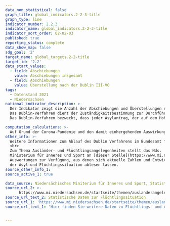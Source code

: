 ```yaml
---
data_non_statistical: false
graph_title: global_indicators.2-2-3-title
graph_type: line
indicator_number: 2.2.3
indicator_name: global_indicators.2-2-3-title
indicator_sort_order: 02-02-03
published: true
reporting_status: complete
data_show_map: false
sdg_goal: '2'
target_name: global_targets.2-2-title
target_id: '2.2'
data_start_values:
  - field: Abschiebungen
    value: Abschiebungen insgesamt
  - field: Abschiebungen
    value: Überstellung nach der Dublin III-VO
tags:
  - Datenstand 2021
  - Niedersachsen
national_indicator_description: >-
  Der Indikator zeigt die Anzahl der Abschiebungen und Überstellungen nach der Dublin III VO.<br>
  Das Dublin-Verfahren dient der Zuständigkeitsbestimmung zur Durchführung des Asylverfahrens in einem EU-Mitgliedstaat. Die Dublin III-VO legt Kriterien und Verfahren fest, die bei der Bestimmung des Mitgliedstaates, der für die Prüfung des gestellten Antrags auf internationalen Schutz zuständig ist, zur Anwendung kommen. Die Dublin III VO wird in allen EU-Mitgliedstaaten sowie Norwegen, Island, Liechtenstein und der Schweiz angewendet.
  Das Dublin-Verfahren bezweckt, dass jeder Asylantrag, der auf dem Hoheitsgebiet der Mitgliedstaaten gestellt wird, materiell-rechtlich nur durch einen Staat geprüft wird. Damit soll die Sekundärwanderung innerhalb Europas gesteuert bzw. begrenzt werden.

computation_calculations: >-
  Auf Grund der Corona-Pandemie und den damit einhergehenden Auswirkungen auf den nationalen und internationalen Reiseverkehr, besteht ein deutlicher Rückgang der Abschiebungszahlen. Überstellungen nach der Dublin III-VO wurden vorübergehend eingestellt und sind ab dem 15.06.2020 schrittweise wieder aufgenommen worden.
other_info: >-
  Weitere Informationen zum Ablauf des Dublin Verfahrens im Bundesamt für Migration und Flüchtlinge finden Sie auf den Internetseiten des [BAMF](https://www.bamf.de/DE/Themen/AsylFluechtlingsschutz/AblaufAsylverfahrens/DublinVerfahren/dublinverfahren-node.html).
  <br>
  Zum Thema Ausländer- und Flüchtlingsangelegenheiten stellt das Nds.
  Ministerium für Inneres und Sport an [dieser Stelle](https://www.mi.niedersachsen.de/startseite/themen/auslanderangelegenheiten/zahlen_daten_fakten/statistische_daten/lagebilder-zu-fluechlings--und-auslaenderangelegenheiten-164283.html) monatlich statistische
  Auswertungen zur Verfügung, aus denen sich aktuelle Zahlen und Entwicklungen
  der Asyl-und Flüchlingssituation ablesen lassen.
source_other_info_1:
source_active_1: true

data_source: Niedersächisches Miniterium für Inneres und Sport, Statistische Daten zur Flüchtlingssituation.
source_url_2: >-
      https://www.mi.niedersachsen.de/startseite/themen/auslanderangelegenheiten/zahlen_daten_fakten/statistische_daten/lagebilder-zu-fluechlings--und-auslaenderangelegenheiten-164283.html
source_url_text_2: Statistische Daten zur Flüchtlingssituation
source_url_1: 'https://www.mi.niedersachsen.de/startseite/themen/auslanderangelegenheiten/zahlen_daten_fakten/statistische_daten/lagebilder-zu-fluechlings--und-auslaenderangelegenheiten-164283.html'
source_url_text_1: 'Hier finden Sie weitere Daten zu Flüchtlings- und Ausländerangelegenheiten'


---
```

